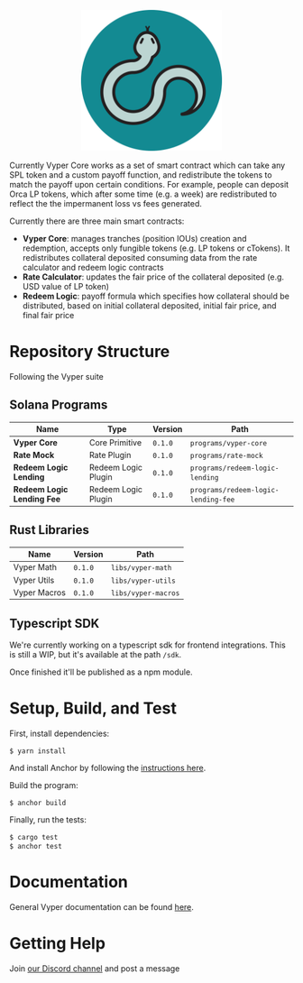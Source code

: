 <p align="center">
  <a href="https://vyperprotocol.io">
    <img alt="Vyper Protocol" src="https://github.com/vyper-protocol/branding/blob/main/medium-logo.png" width="250" />
  </a>
</p>

Currently Vyper Core works as a set of smart contract which can take any SPL token and a custom payoff function, and redistribute the tokens to match the payoff upon certain conditions. For example, people can deposit Orca LP tokens, which after some time (e.g. a week) are redistributed to reflect the the impermanent loss vs fees generated.

Currently there are three main smart contracts:

- **Vyper Core**: manages tranches (position IOUs) creation and redemption, accepts only fungible tokens (e.g. LP tokens or cTokens). It redistributes collateral deposited consuming data from the rate calculator and redeem logic contracts
- **Rate Calculator**: updates the fair price of the collateral deposited (e.g. USD value of LP token)
- **Redeem Logic**: payoff formula which specifies how collateral should be distributed, based on initial collateral deposited, initial fair price, and final fair price

# Repository Structure

Following the Vyper suite

## Solana Programs

| Name                         | Type                | Version | Path                                |
| ---------------------------- | ------------------- | ------- | ----------------------------------- |
| **Vyper Core**               | Core Primitive      | `0.1.0` | `programs/vyper-core`               |
| **Rate Mock**                | Rate Plugin         | `0.1.0` | `programs/rate-mock`                |
| **Redeem Logic Lending**     | Redeem Logic Plugin | `0.1.0` | `programs/redeem-logic-lending`     |
| **Redeem Logic Lending Fee** | Redeem Logic Plugin | `0.1.0` | `programs/redeem-logic-lending-fee` |

## Rust Libraries

| Name         | Version | Path                |
| ------------ | ------- | ------------------- |
| Vyper Math   | `0.1.0` | `libs/vyper-math`   |
| Vyper Utils  | `0.1.0` | `libs/vyper-utils`  |
| Vyper Macros | `0.1.0` | `libs/vyper-macros` |

## Typescript SDK

We're currently working on a typescript sdk for frontend integrations. This is still a WIP, but it's available at the path `/sdk`.

Once finished it'll be published as a npm module.

# Setup, Build, and Test

First, install dependencies:

```
$ yarn install
```

And install Anchor by following the [instructions here](https://project-serum.github.io/anchor/getting-started/installation.html).

Build the program:

```
$ anchor build
```

Finally, run the tests:

```
$ cargo test
$ anchor test
```

# Documentation

General Vyper documentation can be found [here](https://docs.vyperprotocol.io/).

# Getting Help

Join [our Discord channel](https://discord.gg/KYaXgwetcK) and post a message
